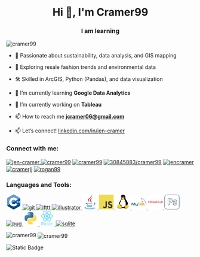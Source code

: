 <h1 align="center">Hi 👋, I'm Cramer99</h1>
<h3 align="center">I am learning</h3>

<p align="left"> <img src="https://komarev.com/ghpvc/?username=cramer99&label=Profile%20views&color=0e75b6&style=flat" alt="cramer99" /> </p>

- 🌱 Passionate about sustainability, data analysis, and GIS mapping
   
- 🔎 Exploring resale fashion trends and environmental data  

- 🛠️ Skilled in ArcGIS, Python (Pandas), and data visualization
  
- 🌱 I’m currently learning **Google Data Analytics**

 - 🔭 I’m currently working on **Tableau**

- 📫 How to reach me **jcramer06@gmail.com**

- 📫 Let’s connect! [linkedin.com/in/jen-cramer](https://www.linkedin.com/in/jen-cramer/)  


<h3 align="left">Connect with me:</h3>
<p align="left">
<a href="https://linkedin.com/in/jen-cramer" target="blank"><img align="center" src="https://raw.githubusercontent.com/rahuldkjain/github-profile-readme-generator/master/src/images/icons/Social/linked-in-alt.svg" alt="jen-cramer" height="30" width="40" />
<a href="https://dev.to/cramer99" target="blank"><img align="center" src="https://raw.githubusercontent.com/rahuldkjain/github-profile-readme-generator/master/src/images/icons/Social/devto.svg" alt="cramer99" height="30" width="40" /></a>
</a><a href="https://codepen.io/cramer99" target="blank"><img align="center" src="https://raw.githubusercontent.com/rahuldkjain/github-profile-readme-generator/master/src/images/icons/Social/codepen.svg" alt="cramer99" height="30" width="40" /></a>
<a href="https://stackoverflow.com/users/30845883/cramer99" target="blank"><img align="center" src="https://raw.githubusercontent.com/rahuldkjain/github-profile-readme-generator/master/src/images/icons/Social/stack-overflow.svg" alt="30845883/cramer99" height="30" width="40" /></a>
<a href="https://kaggle.com/jencramer" target="blank"><img align="center" src="https://raw.githubusercontent.com/rahuldkjain/github-profile-readme-generator/master/src/images/icons/Social/kaggle.svg" alt="jencramer" height="30" width="40" /></a>
<a href="https://instagram.com/cramerjj" target="blank"><img align="center" src="https://raw.githubusercontent.com/rahuldkjain/github-profile-readme-generator/master/src/images/icons/Social/instagram.svg" alt="cramerjj" height="30" width="40" /></a>
<a href="https://www.youtube.com/c/rogan99" target="blank"><img align="center" src="https://raw.githubusercontent.com/rahuldkjain/github-profile-readme-generator/master/src/images/icons/Social/youtube.svg" alt="rogan99" height="30" width="40" /></a>
</p>

<h3 align="left">Languages and Tools:</h3>
<p align="left"> <a href="https://www.w3schools.com/cpp/" target="_blank" rel="noreferrer"> <img src="https://raw.githubusercontent.com/devicons/devicon/master/icons/cplusplus/cplusplus-original.svg" alt="cplusplus" width="40" height="40"/> </a> <a href="https://git-scm.com/" target="_blank" rel="noreferrer"> <img src="https://www.vectorlogo.zone/logos/git-scm/git-scm-icon.svg" alt="git" width="40" height="40"/> </a> <a href="https://ifttt.com/" target="_blank" rel="noreferrer"> <img src="https://www.vectorlogo.zone/logos/ifttt/ifttt-ar21.svg" alt="ifttt" width="40" height="40"/> </a> <a href="https://www.adobe.com/in/products/illustrator.html" target="_blank" rel="noreferrer"> <img src="https://www.vectorlogo.zone/logos/adobe_illustrator/adobe_illustrator-icon.svg" alt="illustrator" width="40" height="40"/> </a> <a href="https://www.java.com" target="_blank" rel="noreferrer"> <img src="https://raw.githubusercontent.com/devicons/devicon/master/icons/java/java-original.svg" alt="java" width="40" height="40"/> </a> <a href="https://developer.mozilla.org/en-US/docs/Web/JavaScript" target="_blank" rel="noreferrer"> <img src="https://raw.githubusercontent.com/devicons/devicon/master/icons/javascript/javascript-original.svg" alt="javascript" width="40" height="40"/> </a> <a href="https://www.linux.org/" target="_blank" rel="noreferrer"> <img src="https://raw.githubusercontent.com/devicons/devicon/master/icons/linux/linux-original.svg" alt="linux" width="40" height="40"/> </a> <a href="https://www.mysql.com/" target="_blank" rel="noreferrer"> <img src="https://raw.githubusercontent.com/devicons/devicon/master/icons/mysql/mysql-original-wordmark.svg" alt="mysql" width="40" height="40"/> </a> <a href="https://www.oracle.com/" target="_blank" rel="noreferrer"> <img src="https://raw.githubusercontent.com/devicons/devicon/master/icons/oracle/oracle-original.svg" alt="oracle" width="40" height="40"/> </a> <a href="https://www.photoshop.com/en" target="_blank" rel="noreferrer"> <img src="https://raw.githubusercontent.com/devicons/devicon/master/icons/photoshop/photoshop-line.svg" alt="photoshop" width="40" height="40"/> </a> <a href="https://pugjs.org" target="_blank" rel="noreferrer"> <img src="https://cdn.worldvectorlogo.com/logos/pug.svg" alt="pug" width="40" height="40"/> </a> <a href="https://www.python.org" target="_blank" rel="noreferrer"> <img src="https://raw.githubusercontent.com/devicons/devicon/master/icons/python/python-original.svg" alt="python" width="40" height="40"/> </a> <a href="https://reactjs.org/" target="_blank" rel="noreferrer"> <img src="https://raw.githubusercontent.com/devicons/devicon/master/icons/react/react-original-wordmark.svg" alt="react" width="40" height="40"/> </a> <a href="https://www.sqlite.org/" target="_blank" rel="noreferrer"> <img src="https://www.vectorlogo.zone/logos/sqlite/sqlite-icon.svg" alt="sqlite" width="40" height="40"/> </a> </p>

<p><img align="left" src="https://github-readme-stats.vercel.app/api/top-langs?username=cramer99&show_icons=true&locale=en&layout=compact" alt="cramer99" /></p>

<p>&nbsp;<img align="center" src="https://github-readme-stats.vercel.app/api?username=cramer99&show_icons=true&locale=en" alt="cramer99" /></p>

<p align="left"> <img alt="Static Badge" src="https://img.shields.io/badge/linktree-gray?style=flat&logo=linktree&logoColor=%2343E55E&logoSize=auto">
 </p>
